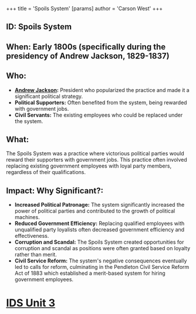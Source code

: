 +++
 title = 'Spoils System'
[params]
	author = 'Carson West'
+++
## ID: Spoils System

## When: Early 1800s (specifically during the presidency of Andrew Jackson, 1829-1837)

## Who: 
* **[Andrew Jackson](./../andrew-jackson/):** President who popularized the practice and made it a significant political strategy.
* **Political Supporters:** Often benefited from the system, being rewarded with government jobs.
* **Civil Servants:**  The existing employees who could be replaced under the system.

## What:
The Spoils System was a practice where victorious political parties would reward their supporters with government jobs. This practice often involved replacing existing government employees with loyal party members, regardless of their qualifications. 

## Impact: Why Significant?: 
* **Increased Political Patronage:**  The system significantly increased the power of political parties and contributed to the growth of political machines.
* **Reduced Government Efficiency:** Replacing qualified employees with unqualified party loyalists often decreased government efficiency and effectiveness.
* **Corruption and Scandal:**  The Spoils System created opportunities for corruption and scandal as positions were often granted based on loyalty rather than merit.
* **Civil Service Reform:** The system's negative consequences eventually led to calls for reform, culminating in the Pendleton Civil Service Reform Act of 1883 which established a merit-based system for hiring government employees. 

# [IDS Unit 3](./../ids-unit-3/)